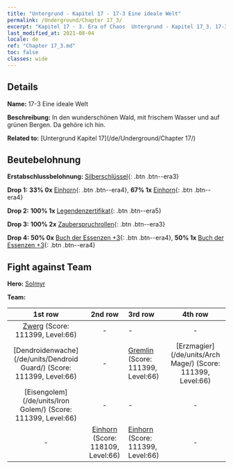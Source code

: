```yaml
---
title: "Untergrund - Kapitel 17 - 17-3 Eine ideale Welt"
permalink: /Underground/Chapter 17_3/
excerpt: "Kapitel 17 - 3. Era of Chaos  Untergrund - Kapitel 17_3. 17-3 Eine ideale Welt"
last_modified_at: 2021-08-04
locale: de
ref: "Chapter 17_3.md"
toc: false
classes: wide
---
```


## Details

 **Name:** 17-3 Eine ideale Welt

 **Beschreibung:** In den wunderschönen Wald, mit frischem Wasser und auf grünen Bergen. Da gehöre ich hin.

 **Related to:** [Untergrund Kapitel 17](/de/Underground/Chapter 17/)

## Beutebelohnung

 **Erstabschlussbelohnung:** [Silberschlüssel](/ItemsDE/con_693/){: .btn .btn--era3}

 **Drop 1:** **33% 0x** [Einhorn](/ItemsDE/unt_204/){: .btn .btn--era4}, **67% 1x** [Einhorn](/ItemsDE/unt_204/){: .btn .btn--era4}

 **Drop 2:** **100% 1x** [Legendenzertifikat](/ItemsDE/mat_67/){: .btn .btn--era5}

 **Drop 3:** **100% 2x** [Zauberspruchrollen](/ItemsDE/con_694/){: .btn .btn--era3}

 **Drop 4:** **50% 0x** [Buch der Essenzen +3](/ItemsDE/mat_60/){: .btn .btn--era4}, **50% 1x** [Buch der Essenzen +3](/ItemsDE/mat_60/){: .btn .btn--era4}


## Fight against Team
 **Hero:** [Solmyr](/de/heroes/Solmyr/)

 **Team:**


  | 1st row | 2nd row | 3rd row | 4th row |
  |:----:|:----:|:----|:----:|
  | [Zwerg](/de/units/Dwarf/) (Score: 111399, Level:66)  | - | - | - |
  | [Dendroidenwache](/de/units/Dendroid Guard/) (Score: 111399, Level:66)  | - | [Gremlin](/de/units/Gremlin/) (Score: 111399, Level:66)  | [Erzmagier](/de/units/Arch Mage/) (Score: 111399, Level:66)  |
  | [Eisengolem](/de/units/Iron Golem/) (Score: 111399, Level:66)  | - | - | - |
  | - | [Einhorn](/de/units/Unicorn/) (Score: 118109, Level:66)  | [Einhorn](/de/units/Unicorn/) (Score: 111399, Level:66)  | - |


